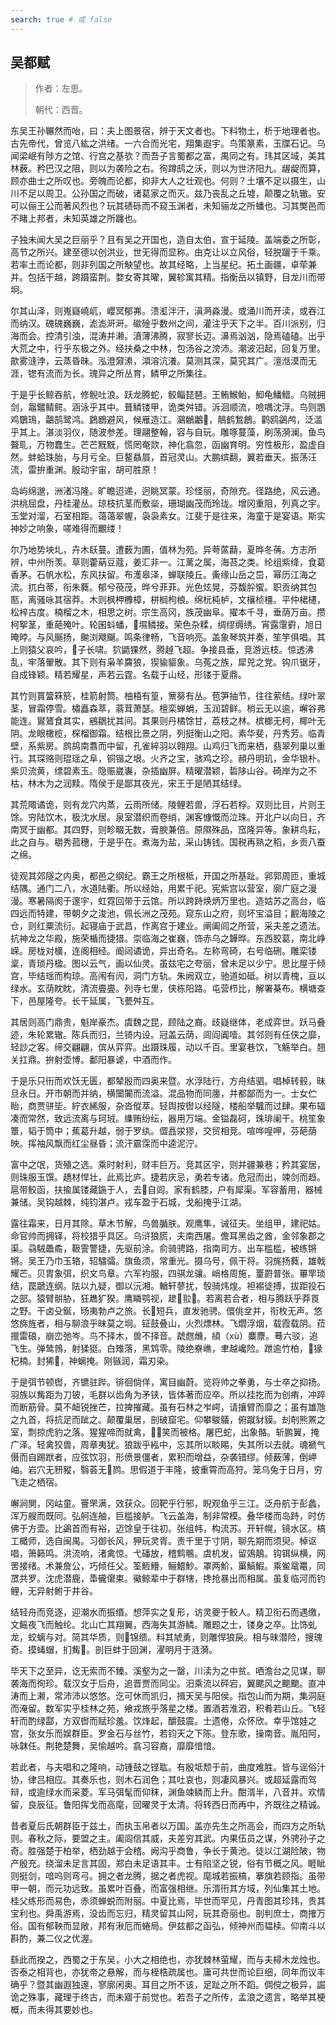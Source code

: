 ```yaml
---
search: true # 或 false
---
```


## 吴都赋

> 作者：左思。
>
> 朝代：西晋。

东吴王孙冁然而咍，曰：夫上图景宿，辨于天文者也。下料物土，析于地理者也。古先帝代，曾览八紘之洪绪。一六合而光宅，翔集遐宇。鸟策篆素，玉牒石记。乌闻梁岷有陟方之馆、行宫之基欤？而吾子言蜀都之富，禺同之有。玮其区域，美其林薮。矜巴汉之阻，则以为袭险之右。徇蹲鸱之沃，则以为世济阳九。龌龊而算，顾亦曲士之所叹也。旁魄而论都，抑非大人之壮观也。何则？土壤不足以摄生，山川不足以周卫。公孙国之而破，诸葛家之而灭。兹乃丧乱之丘墟，颠覆之轨辙。安可以俪王公而著风烈也？玩其碛砾而不窥玉渊者，未知骊龙之所蟠也。习其獘邑而不睹上邦者，未知英雄之所躔也。

子独未闻大吴之巨丽乎？且有吴之开国也，造自太伯，宣于延陵。盖端委之所彰，高节之所兴。建至德以创洪业，世无得而显称。由克让以立风俗，轻脱躧于千乘。若率土而论都，则非列国之所觖望也。故其经略，上当星纪。拓土画疆，卓荦兼并。包括干越，跨蹑蛮荆。婺女寄其曜，翼轸寓其精。指衡岳以镇野，目龙川而带坰。

尔其山泽，则嵬嶷嶢屼，巊冥郁岪。溃渱泮汗，滇㴐淼漫。或涌川而开渎，或吞江而纳汉。磈磈巍巍，滮滮涆涆。䃢碒乎数州之间，灌注乎天下之半。百川派别，归海而会。控清引浊，混涛并濑。濆薄沸腾，寂寥长迈。濞焉汹汹，隐焉磕磕。出乎大荒之中，行乎东极之外。经扶桑之中林，包汤谷之滂沛。潮波汨起，回复万里。歊雾漨浡，云蒸昏昧。泓澄奫潫，澒溶沆瀁。莫测其深，莫究其广。澶湉漠而无涯，㹅有流而为长。瑰异之所丛育，鳞甲之所集往。

于是乎长鲸吞航，修鲵吐浪。跃龙腾蛇，鲛鲻琵琶。王鲔鯸鲐，鮣龟鱕䱜。乌贼拥剑，𪓟鼊鲭鳄。涵泳乎其中。葺鳞镂甲，诡类舛错。泝洄顺流，噞喁沈浮。鸟则鵾鸡鸀鳿，鸘鹄鹭鸿。鶢鶋避风，候雁造江。鸂鶒鷛𪆂，鶄鹤鶖鶬。鹳鸥鷁鸬，泛滥乎其上。湛淡羽仪，随波参差。理翮整翰，容与自玩。雕啄蔓藻，刷荡漪澜。鱼鸟聱耴，万物蠢生。芒芒黖黖，慌罔奄欻，神化翕忽，函幽育明。穷性极形，盈虚自然。蚌蛤珠胎，与月亏全。巨鳌贔屓，首冠灵山。大鹏缤翻，翼若垂天。振荡汪流，雷拚重渊。殷动宇宙，胡可胜原！

岛屿绵邈，洲渚冯隆。旷瞻迢递，迥眺冥蒙。珍怪丽，奇隙充。径路绝，风云通。洪桃屈盘，丹桂灌丛。琼枝抗茎而敷橤，珊瑚幽茂而玲珑。增冈重阻，列真之宇。玉堂对溜，石室相距。蔼蔼翠幄，袅袅素女。江斐于是往来，海童于是宴语。斯实神妙之响象，嗟难得而覼缕！

尔乃地势坱圠，卉木镺蔓。遭薮为圃，值林为苑。异荂蓲蘛，夏晔冬蒨。方志所辨，中州所羡。草则藿蒳豆蔻，姜汇非一。江蓠之属，海苔之类。纶组紫绛，食葛香茅。石帆水松，东风扶留。布濩皋泽，蝉联陵丘。夤缘山岳之岊，幂历江海之流。扤白蒂，衔朱蕤。郁兮䓲茂，晔兮菲菲。光色炫晃，芬馥肸蠁。职贡纳其包匦，离骚咏其宿莽。木则枫柙櫲樟，栟榈枸桹。绵杬杶栌，文欀桢橿。平仲桾櫏，松梓古度。楠榴之木，相思之树。宗生高冈，族茂幽阜。擢本千寻，垂荫万亩。攒柯挐茎，重葩殗叶。轮囷蚪蟠，𡍪㙷鳞接。荣色杂糅，绸缪缛绣。宵露霮䨴，旭日晻㫲。与风䬙扬，䬀浏飕飀。鸣条律畅，飞音响亮。盖象琴筑并奏，笙竽俱唱。其上则猿父哀吟，𤟤子长啸。狖鼯猓然，腾趠飞超。争接县垂，竞游远枝。惊透沸乱，牢落翬散。其下则有枭羊麡狼，猰貐貙象。乌菟之族，犀兕之党。钩爪锯牙，自成锋颖。精若耀星，声若云霆。名载于山经，形镂于夏鼎。

其竹则篔簹箖箊，桂箭射筒。柚梧有篁，篻簩有丛。苞笋抽节，往往萦结。绿叶翠茎，冒霜停雪。橚矗森萃，蓊茸萧瑟。檀栾蝉蜎，玉润碧鲜。梢云无以逾，嶰谷弗能连。鸑鷟食其实，鵷鶵扰其间。其果则丹橘馀甘，荔枝之林。槟榔无柯，椰叶无阴。龙眼橄榄，棎榴御霜。结根比景之阴，列挺衡山之阳。素华斐，丹秀芳。临青壁，系紫房。鹧鸪南翥而中留，孔雀綷羽以翱翔。山鸡归飞而来栖，翡翠列巢以重行。其琛赂则琨瑶之阜，铜锴之垠。火齐之宝，骇鸡之珍。頳丹明玑，金华银朴。紫贝流黄，缥碧素玉。隐赈崴㠢，杂插幽屏。精曜潜颖，硩陊山谷。碕岸为之不枯，林木为之润黩。隋侯于是鄙其夜光，宋王于是陋其结绿。

其荒陬谲诡，则有龙穴内蒸，云雨所储。陵鲤若兽，浮石若桴。双则比目，片则王馀。穷陆饮木，极沈水居。泉室潜织而卷绡，渊客慷慨而泣珠。开北户以向日，齐南冥于幽都。其四野，则畛畷无数，膏腴兼倍。原隰殊品，窊隆异等。象耕鸟耘，此之自与。穱秀菰穗，于是乎在。煮海为盐，采山铸钱。国税再熟之稻，乡贡八蚕之绵。

徒观其郊隧之内奥，都邑之纲纪。霸王之所根柢，开国之所基趾。郛郭周匝，重城结隅。通门二八，水道陆衢。所以经始，用累千祀。宪紫宫以营室，廓广庭之漫漫。寒暑隔阂于邃宇，虹霓回带于云馆。所以跨跱焕炳万里也。造姑苏之高台，临四远而特建，带朝夕之浚池，佩长洲之茂苑。窥东山之府，则坏宝溢目；䚕海陵之仓，则红粟流衍。起寝庙于武昌，作离宫于建业。阐阖闾之所营，采夫差之遗法。抗神龙之华殿，施荣楯而捷猎。崇临海之崔巍，饰赤乌之韡晔。东西胶葛，南北峥嵘。房栊对櫎，连阁相经。阍闼谲诡，异出奇名。左称弯碕，右号临硎。雕栾镂楶，青琐丹楹。图以云气，画以仙灵。虽兹宅之夸丽，曾未足以少宁。思比屋于倾宫，毕结瑶而构琼。高闱有闶，洞门方轨。朱阙双立，驰道如砥。树以青槐，亘以绿水。玄荫眈眈，清流亹亹。列寺七里，侠栋阳路。屯营栉比，解署棊布。横塘查下，邑屋隆夸。长干延属，飞甍舛互。

其居则高门鼎贵，魁岸豪杰。虞魏之昆，顾陆之裔。歧嶷继体，老成弈世。跃马叠迹，朱轮累辙。陈兵而归，兰锜内设。冠盖云荫，闾阎阗噎。其邻则有任侠之靡，轻訬之客。缔交翩翩，傧从弈弈。出蹑珠履，动以千百。里宴巷饮，飞觞举白。翘关扛鼎。拚射壶博。鄱阳暴谑，中酒而作。

于是乐只衎而欢饫无匮，都辇殷而四奥来暨。水浮陆行，方舟结驷。唱棹转毂，昧旦永日。开市朝而并纳，横闤闠而流溢。混品物而同廛，并都鄙而为一。士女伫眙，商贾骈坒。紵衣絺服，杂沓傱萃。轻舆按辔以经隧，楼船举颿而过肆。果布辐凑而常然，致远流离与珂珬。䌖贿纷纭，器用万端。金镒磊砢，珠琲阑干。桃笙象簟，韬于筒中；蕉葛升越，弱于罗纨。㒊譶泶㺒，交贸相竞。喧哗喤呷，芬葩荫映。挥袖风飘而红尘昼昏；流汗霢霂而中逵泥泞。

富中之氓，货殖之选。乘时射利，财丰巨万。竞其区宇，则并疆兼巷；矜其宴居，则珠服玉馔。趫材悍壮，此焉比庐。捷若庆忌，勇若专诸。危冠而出，竦剑而趋。扈带鲛函，扶揄属镂藏鍦于人，去𢧕自闾。家有鹤膝，户有犀渠。军容蓄用，器械兼储。吴钩越棘，纯钧湛卢。戎车盈于石城，戈船掩乎江湖。

露往霜来，日月其除。草木节解，鸟兽腯肤。观鹰隼，诫征夫。坐组甲，建祀姑。命官帅而拥铎，将校猎乎具区。乌浒狼䐠，夫南西屠。儋耳黑齿之酋，金邻象郡之渠。骉駥飍矞，靸霅警捷，先驱前涂。俞骑骋路，指南司方。出车槛槛，被练锵锵。吴王乃巾玉辂，轺驌骦。旗鱼须，常重光。摄乌号，佩干将。羽旄扬蕤，雄戟耀芒。贝胄象弭，织文鸟章。六军袀服，四骐龙骧。峭格周施，罿罻普张。罼䍐琐结，罠蹏连纲。阹以九疑，御以沅湘。輶轩蓼扰，彀骑炜煌。袒裼徒搏，拔距投石之部。猿臂骿胁，狂趭犷猤。鹰瞵鹗视，䟃𧽼翋𦑶。若离若合者，相与腾跃乎莽䍚之野。干卤殳鋋，旸夷勃卢之旅。长𥍟短兵，直发驰骋。儇佻坌并，衔枚无声。悠悠旆旌者，相与聊浪乎昧莫之坰。钲鼓叠山，火烈熛林。飞爓浮烟，载霞载阴。菈擸雷硠，崩峦弛岑。鸟不择木，兽不择音。虣甝虪，䋶（xù）麋麖。蓦六驳，追飞生。弹鸶鶁，射猱㹶。白雉落，黑鸩零。陵绝嶚嶕，聿越巉险。跇逾竹柏，𤣆猭杞楠。封狶𧀔，神螭掩。刚镞润，霜刃染。

于是弭节顿辔，齐镳驻跸。徘徊倘佯，寓目幽蔚。览将帅之拳勇，与士卒之抑扬。羽族以觜距为刀铍，毛群以齿角为矛铗，皆体著而应卒。所以挂扢而为创痏，冲踤而断筋骨。莫不衄锐挫芒，拉捭摧藏。虽有石林之岝崿，请攘臂而靡之；虽有雄虺之九首，将抗足而跐之。颠覆巢居，剖破窟宅。仰攀鵔鸃，俯蹴豺貘。刦剞熊罴之室，剽掠虎豹之落。猩猩啼而就禽，𥜿𥜿笑而被格。屠巴蛇，出象骼。斩鹏翼，掩广泽。轻禽狡兽，周章夷犹。狼跋乎紭中，忘其所以睒睗，失其所以去就。魂褫气慑而自踢䟮者，应弦饮羽，形偾景僵者，累积而增益，杂袭错缪。倾薮薄，倒岬岫。岩穴无豜豵，翳荟无𪋯鹨。思假道于丰隆，披重霄而高狩。笼乌兔于日月，穷飞走之栖宿。

嶰涧閴，冈岵童。罾罘满，效获众。回靶乎行邪，睨观鱼乎三江。泛舟航于彭蠡，浑万艘而既同。弘舸连舳，巨槛接舻。飞云盖海，制非常模。叠华楼而岛跱，时仿佛于方壶。比鷁首而有裕，迈馀皇于往初。张组帏，构流苏。开轩幌，镜水区。槁工檝师，选自闽禺。习御长风，狎玩灵胥。责千里于寸阴，聊先期而须臾。棹讴唱，箫籁鸣。洪流响，渚禽惊。弋磻放，稽鹪䳟。虞机发，留鵁鶄。钩铒纵横，网罟接绪。术兼詹公，巧倾任父。筌䱍䲛，鲡鱨魦。罩两魪，罺鰝鰕。乘鲎鼋鼍，同罛共罗。沈虎潜鹿，馽龓僒束。鰴鲸辈中于群犗，搀抢暴出而相属。虽复临河而钓鲤，无异射鲋于井谷。

结轻舟而竞逐，迎潮水而振缗。想萍实之复形，访灵夔于鲛人。精卫衔石而遇缴，文鳐夜飞而触纶。北山亡其翔翼，西海失其游鳞。雕题之士，镂身之卒。比饰虬龙，蛟螭与对。简其华质，则𠃸锦缋。料其虓勇，则雕悍狼戾。相与昧潜险，搜瑰奇。摸蝳蝐，扪觜𧓈。剖巨蚌于回渊，濯明月于涟漪。

毕天下之至异，讫无索而不臻。溪壑为之一罄，川渎为之中贫。哂澹台之见谋，聊袭海而徇珍。载汉女于后舟，追晋贾而同尘。汨乘流以砰宕，翼颸风之䬟䬟。直冲涛而上濑，常沛沛以悠悠。汔可休而凯归，揖天吴与阳侯。指包山而为期，集洞庭而淹留。数军实乎桂林之苑，飨戎旅乎落星之楼。置酒若淮泗，积肴若山丘。飞轻轩而酌绿酃，方双辔而赋珍羞。饮烽起，釂鼓震。士遗倦，众怀欣。幸乎馆娃之宫，张女乐而娱群臣。罗金石与丝竹，若钧天之下陈。登东歌，操南音。胤阳阿，咏韎任。荆艳楚舞，吴愉越吟。翕习容裔，靡靡愔愔。

若此者，与夫唱和之隆响，动锺鼓之铿耾。有殷坻颓于前，曲度难胜。皆与谣俗汁协，律吕相应。其奏乐也，则木石润色；其吐哀也，则凄风暴兴。或超延露而驾辩，或逾绿水而采菱。军马弭髦而仰秣，渊鱼竦鳞而上升。酣湑半，八音并。欢情留，良辰征。鲁阳挥戈而高麾，回曜灵于太清。将转西日而再中，齐既往之精诚。

昔者夏后氏朝群臣于兹土，而执玉帛者以万国。盖亦先生之所高会，而四方之所轨则。春秋之际，要盟之主。阖闾信其威，夫差穷其武。内果伍员之谋，外骋孙子之奇。胜强楚于柏举，栖劲越于会稽。阙沟乎商鲁，争长于黄池。徒以江湖险陂，物产殷充。绕溜未足言其固，郑白未足语其丰。士有陷坚之锐，俗有节概之风。睚眦则挺剑，喑呜则弯弓。拥之者龙腾，据之者虎视。麾城若振槁，搴旗若顾指。虽带甲一朝，而元功远致。虽累叶百叠，而富强相继。乐湑衎其方域，列仙集其土地。桂父练形而易色，赤须蝉蜕而附丽。中夏比焉，毕世而罕见，丹青图其珍玮，贵其宝利也。舜禹游焉，没齿而忘归，精灵留其山阿，玩其奇丽也。剖判庶士，商搉万俗。国有郁鞅而显敞，邦有湫厄而蜷局。伊兹都之函弘，倾神州而韫椟。仰南斗以斟酌，兼二仪之优渥。

繇此而揆之，西蜀之于东吴，小大之相绝也，亦犹棘林萤耀，而与夫樳木龙烛也。否泰之相背也，亦犹帝之悬解，而与桎梏疏属也。庸可共世而论巨细，同年而议丰确乎？暨其幽遐独邃，寥廓闲奥。耳目之所不该，足趾之所不蹈。倜傥之极异，誳诡之殊事，藏理于终古，而未寤于前觉也。若吾子之所传，孟浪之遗言，略举其梗概，而未得其要妙也。
